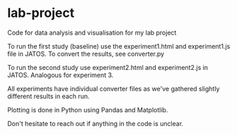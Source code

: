 # lab-project
Code for data analysis and visualisation for my lab project

To run the first study (baseline) use the experiment1.html and experiment1.js file in JATOS. To convert the results, see converter.py 

To run the second study use experiment2.html and experiment2.js in JATOS. Analogous for experiment 3. 

All experiments have individual converter files as we've gathered slightly different results in each run.

Plotting is done in Python using Pandas and Matplotlib.

Don't hesitate to reach out if anything in the code is unclear.
